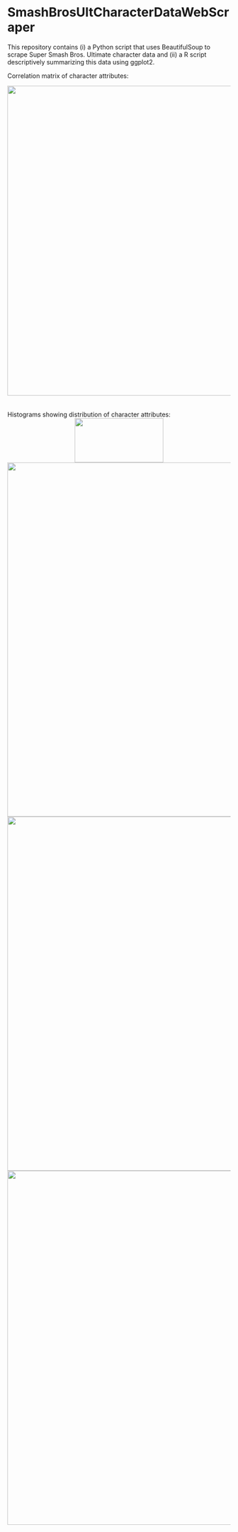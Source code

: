 # SmashBrosUltCharacterDataWebScraper
This repository contains (i) a Python script that uses BeautifulSoup to scrape Super Smash Bros. Ultimate character data and (ii) a R script descriptively summarizing this data using ggplot2.


Correlation matrix of character attributes: 
<div align="center">
        <img src="https://github.com/user-attachments/assets/bafc204b-8233-44db-8ea6-8c8056d58fd8" width="700" height="700">
</div>


<br />
<br />
Histograms showing distribution of character attributes: 
<div align="center">
    <img src="https://github.com/user-attachments/assets/2608efa1-0cc4-4933-90c6-d04f6bd0e871" width="200" height="100">
</div>

<div align="center">
    <img src="https://github.com/user-attachments/assets/826b7a85-8660-4d42-9906-d67130a3d1ea" width="700" height="800">
</div>

<div align="center">
    <img src="https://github.com/user-attachments/assets/44a066ce-a3c5-422b-865d-4c1b54554324" width="700" height="800">
</div>

<div align="center">
    <img src="https://github.com/user-attachments/assets/ee9e9680-f64f-41ee-addf-c64e9737f5fa" width="700" height="800">
</div>
